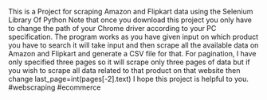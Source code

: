 This is a Project for scraping Amazon and Flipkart data using the Selenium Library Of Python
Note that once you download this project you only have to change the path of your Chrome driver according to your PC specification.
The program works as you have given input on which product you have to search it will take input and then scrape all the available data on Amazon and Flipkart and generate a CSV file for that.
For pagination, I have only specified three pages so it will scrape only three pages of data but if you wish to scrape all data related to that product on that website then change last_page=int(pages[-2].text)
I hope this project is helpful to you.
#webscraping #ecommerce
